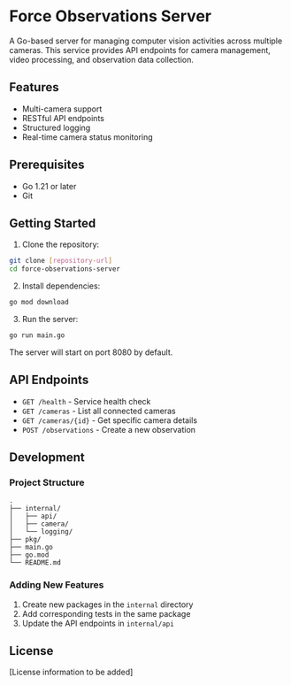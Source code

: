 # Force Observations Server

A Go-based server for managing computer vision activities across multiple cameras. This service provides API endpoints for camera management, video processing, and observation data collection.

## Features

- Multi-camera support
- RESTful API endpoints
- Structured logging
- Real-time camera status monitoring

## Prerequisites

- Go 1.21 or later
- Git

## Getting Started

1. Clone the repository:
```bash
git clone [repository-url]
cd force-observations-server
```

2. Install dependencies:
```bash
go mod download
```

3. Run the server:
```bash
go run main.go
```

The server will start on port 8080 by default.

## API Endpoints

- `GET /health` - Service health check
- `GET /cameras` - List all connected cameras
- `GET /cameras/{id}` - Get specific camera details
- `POST /observations` - Create a new observation

## Development

### Project Structure

```
.
├── internal/
│   ├── api/
│   ├── camera/
│   └── logging/
├── pkg/
├── main.go
├── go.mod
└── README.md
```

### Adding New Features

1. Create new packages in the `internal` directory
2. Add corresponding tests in the same package
3. Update the API endpoints in `internal/api`

## License

[License information to be added] 